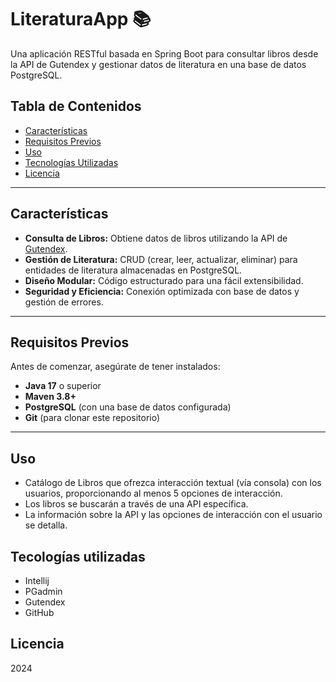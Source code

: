 # LiteraturaApp 📚

Una aplicación RESTful basada en Spring Boot para consultar libros desde la API de Gutendex y gestionar datos de literatura en una base de datos PostgreSQL.

## Tabla de Contenidos

- [Características](#características)
- [Requisitos Previos](#requisitos-previos)
- [Uso](#uso)
- [Tecnologías Utilizadas](#tecnologías-utilizadas)
- [Licencia](#licencia)

---

## Características

- **Consulta de Libros:** Obtiene datos de libros utilizando la API de [Gutendex](https://gutendex.com/).
- **Gestión de Literatura:** CRUD (crear, leer, actualizar, eliminar) para entidades de literatura almacenadas en PostgreSQL.
- **Diseño Modular:** Código estructurado para una fácil extensibilidad.
- **Seguridad y Eficiencia:** Conexión optimizada con base de datos y gestión de errores.

---

## Requisitos Previos

Antes de comenzar, asegúrate de tener instalados:

- **Java 17** o superior
- **Maven 3.8+**
- **PostgreSQL** (con una base de datos configurada)
- **Git** (para clonar este repositorio)

---

## Uso
- Catálogo de Libros que ofrezca interacción textual (vía consola) con los usuarios, 
proporcionando al menos 5 opciones de interacción.
- Los libros se buscarán a través de una API específica. 
- La información sobre la API y las opciones de interacción con el usuario se detalla.

## Tecologías utilizadas
- Intellij
- PGadmin
- Gutendex
- GitHub

## Licencia
2024
